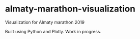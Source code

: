 # almaty-marathon-visualization
Visualization for Almaty marathon 2019

Built using Python and Plotly. Work in progress.
